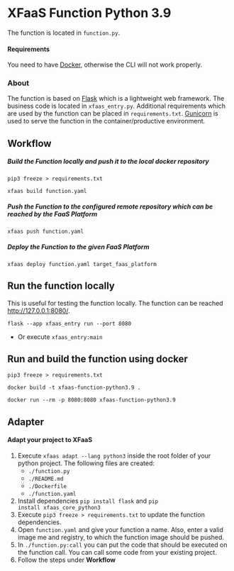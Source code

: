 # XFaaS Function Python 3.9

The function is located in <code>function.py</code>.

#### Requirements

You need to have [Docker](https://www.docker.com), otherwise the CLI will not work properly.

### About

The function is based on [Flask](https://flask.palletsprojects.com/en/2.2.x/) which is a lightweight web framework.
The business code is located in <code>xfaas_entry.py</code>. Additional requirements which are used by the function can be placed in <code>requirements.txt</code>.
[Gunicorn](https://gunicorn.org) is used to serve the function in the container/productive environment.

## Workflow

##### Build the Function locally and push it to the local docker repository
```
pip3 freeze > requirements.txt
```
```
xfaas build function.yaml
```

##### Push the Function to the configured remote repository which can be reached by the FaaS Platform

```
xfaas push function.yaml
```

##### Deploy the Function to the given FaaS Platform

```
xfaas deploy function.yaml target_faas_platform
```

## Run the function locally

This is useful for testing the function locally. The function can be reached http://127.0.0.1:8080/.

```
flask --app xfaas_entry run --port 8080
```
- Or execute <code>xfaas_entry:main</code>

## Run and build the function using docker

```
pip3 freeze > requirements.txt
```
```
docker build -t xfaas-function-python3.9 .
```
```
docker run --rm -p 8080:8080 xfaas-function-python3.9
```

## Adapter

#### Adapt your project to XFaaS

1. Execute <code>xfaas adapt --lang python3</code> inside the root folder of your python project. The following files are created:
   - <code>./function.py</code>
   - <code>./README.md</code>
   - <code>./Dockerfile</code>
   - <code>./function.yaml</code>
2. Install dependencies <code>pip install flask</code> and <code>pip install xfaas_core_python3</code>
3. Execute <code>pip3 freeze > requirements.txt</code> to update the function dependencies.
4. Open <code>function.yaml</code> and give your function a name. Also, enter a valid image me and registry, to which the function image should be pushed.
5. In <code>./function.py:call</code> you can put the code that should be executed on the function call. You can call some code from your existing project.
6. Follow the steps under **Workflow**
